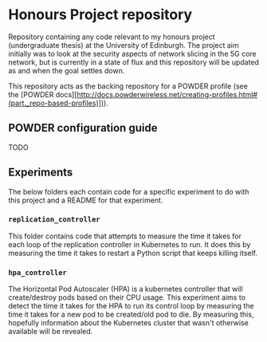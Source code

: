 # Honours Project repository

Repository containing any code relevant to my honours project (undergraduate thesis) at the University of Edinburgh. The project aim initially was to look at the security aspects of network slicing in the 5G core network, but is currently in a state of flux and this repository will be updated as and when the goal settles down.

This repository acts as the backing repository for a POWDER profile (see the [POWDER docs][http://docs.powderwireless.net/creating-profiles.html#(part._repo-based-profiles)])).

## POWDER configuration guide

TODO

## Experiments

The below folders each contain code for a specific experiment to do with this project and a README for that experiment.

### `replication_controller`

This folder contains code that attempts to measure the time it takes for each loop of the replication controller in Kubernetes to run. It does this by measuring the time it takes to restart a Python script that keeps killing itself.

### `hpa_controller`

The Horizontal Pod Autoscaler (HPA) is a kubernetes controller that will create/destroy pods based on their CPU usage. This experiment aims to detect the time it takes for the HPA to run its control loop by measuring the time it takes for a new pod to be created/old pod to die. By measuring this, hopefully information about the Kubernetes cluster that wasn't otherwise available will be revealed.
